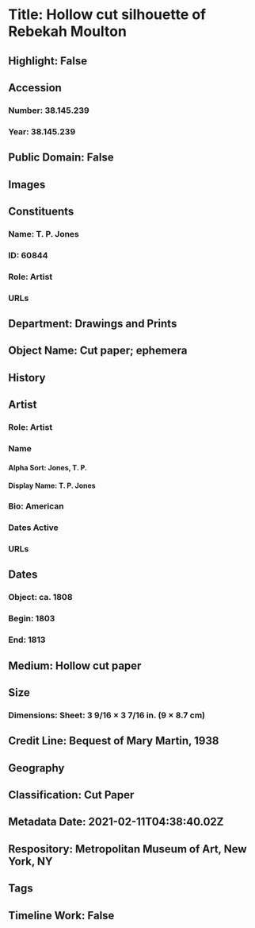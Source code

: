 # Title: Hollow cut silhouette of Rebekah Moulton
## Highlight: False
## Accession
### Number: 38.145.239
### Year: 38.145.239
## Public Domain: False
## Images
## Constituents
### Name: T. P. Jones
### ID: 60844
### Role: Artist
### URLs
## Department: Drawings and Prints
## Object Name: Cut paper; ephemera
## History
## Artist
### Role: Artist
### Name
#### Alpha Sort: Jones, T. P.
#### Display Name: T. P. Jones
### Bio: American
### Dates Active
### URLs
## Dates
### Object: ca. 1808
### Begin: 1803
### End: 1813
## Medium: Hollow cut paper
## Size
### Dimensions: Sheet: 3 9/16 × 3 7/16 in. (9 × 8.7 cm)
## Credit Line: Bequest of Mary Martin, 1938
## Geography
## Classification: Cut Paper
## Metadata Date: 2021-02-11T04:38:40.02Z
## Respository: Metropolitan Museum of Art, New York, NY
## Tags
## Timeline Work: False
